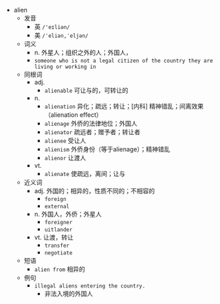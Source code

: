 - alien
  - 发音
    - 英 `/'eɪliən/`
    - 美 `/ˈeliən,ˈeljən/`
  - 词义
    - n. 外星人；组织之外的人；外国人，
    - `someone who is not a legal citizen of the country they are living or working in`
  - 同根词
    - adj.
      - `alienable` 可让与的，可转让的
    - n.
      - `alienation` 异化；疏远；转让；[内科] 精神错乱；间离效果（alienation effect）
      - `alienage` 外侨的法律地位；外国人
      - `alienator` 疏远者；赠予者；转让者
      - `alienee` 受让人
      - `alienism` 外侨身份（等于alienage）；精神错乱
      - `alienor` 让渡人
    - vt.
      - `alienate` 使疏远，离间；让与
  - 近义词
    - adj. 外国的；相异的，性质不同的；不相容的
      - `foreign`
      - `external`
    - n. 外国人，外侨；外星人
      - `foreigner`
      - `uitlander`
    - vt. 让渡，转让
      - `transfer`
      - `negotiate`
  - 短语
    - `alien from` 相异的 
  - 例句
    - `illegal aliens entering the country.`
      - 非法入境的外国人

